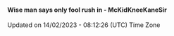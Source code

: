 #### Wise man says only fool rush in - McKidKneeKaneSir
Updated on 14/02/2023 - 08:12:26 (UTC) Time Zone
